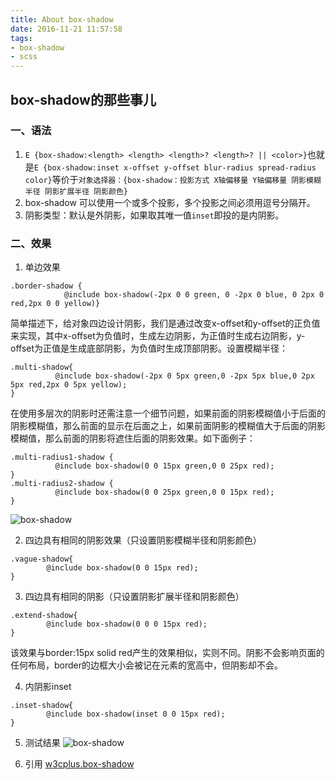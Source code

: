 ```yaml
---
title: About box-shadow
date: 2016-11-21 11:57:58
tags:
- box-shadow
- scss
---
```


## box-shadow的那些事儿

### 一、语法

1.	`E {box-shadow:<length> <length> <length>? <length>? || <color>}`也就是`E {box-shadow:inset x-offset y-offset blur-radius spread-radius color}`等价于`对象选择器：{box-shadow：投影方式 X轴偏移量 Y轴偏移量 阴影模糊半径 阴影扩展半径 阴影颜色}`
2.	box-shadow 可以使用一个或多个投影，多个投影之间必须用逗号分隔开。
3.	阴影类型：默认是外阴影，如果取其唯一值`inset`即投的是内阴影。

### 二、效果

1.	单边效果
```
.border-shadow {
			@include box-shadow(-2px 0 0 green, 0 -2px 0 blue, 0 2px 0 red,2px 0 0 yellow)}
```
简单描述下，给对象四边设计阴影，我们是通过改变x-offset和y-offset的正负值来实现，其中x-offset为负值时，生成左边阴影，为正值时生成右边阴影，y-offset为正值是生成底部阴影，为负值时生成顶部阴影。设置模糊半径：
```
.multi-shadow{
		  @include box-shadow(-2px 0 5px green,0 -2px 5px blue,0 2px 5px red,2px 0 5px yellow);
}
```
在使用多层次的阴影时还需注意一个细节问题，如果前面的阴影模糊值小于后面的阴影模糊值，那么前面的显示在后面之上，如果前面阴影的模糊值大于后面的阴影模糊值，那么前面的阴影将遮住后面的阴影效果。如下面例子：
```
.multi-radius1-shadow {
		  @include box-shadow(0 0 15px green,0 0 25px red);
}
.multi-radius2-shadow {
		  @include box-shadow(0 0 25px green,0 0 15px red);
}
```
![box-shadow](/img/box-shadow/box-shadow-2.png)

2.	四边具有相同的阴影效果（只设置阴影模糊半径和阴影颜色）
```
.vague-shadow{
  		@include box-shadow(0 0 15px red);
}
```

3.	四边具有相同的阴影（只设置阴影扩展半径和阴影颜色）
```
.extend-shadow{
  		@include box-shadow(0 0 0 15px red);
}
```
该效果与border:15px solid red产生的效果相似，实则不同。阴影不会影响页面的任何布局，border的边框大小会被记在元素的宽高中，但阴影却不会。

4.	内阴影inset
```
.inset-shadow{
  		@include box-shadow(inset 0 0 15px red);
}
```

5.	测试结果
![box-shadow](/img/box-shadow/box-shadow-1.png)

6.	引用
[w3cplus.box-shadow](http://www.w3cplus.com/content/css3-box-shadow)

